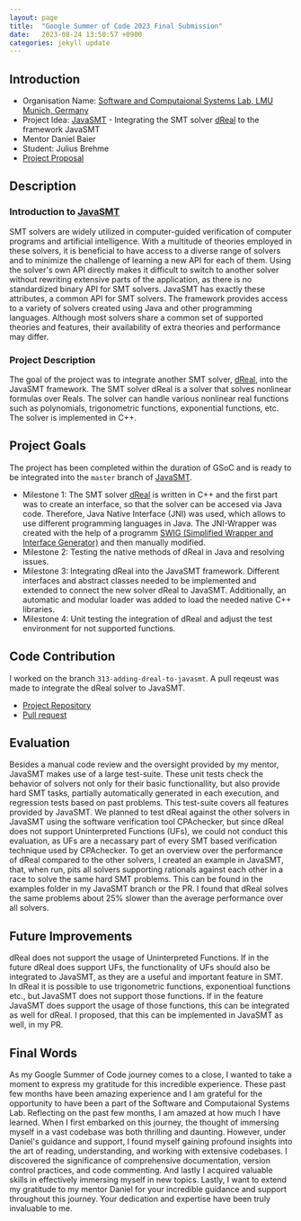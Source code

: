 ```yaml
---
layout: page
title:  "Google Summer of Code 2023 Final Submission"
date:   2023-08-24 13:50:57 +0900
categories: jekyll update
---
```

## Introduction 
- Organisation Name: [Software and Computaional Systems Lab, LMU Munich, Germany](https://www.sosy-lab.org/)
- Project Idea: [JavaSMT](https://github.com/sosy-lab/java-smt) - Integrating the SMT solver [dReal](http://dreal.github.io/) to the framework JavaSMT
- Mentor Daniel Baier
- Student: Julius Brehme
- [Project Proposal](https://www.sosy-lab.org/gsoc/)

## Description
### Introduction to [JavaSMT](https://github.com/sosy-lab/java-smt)
SMT solvers are widely utilized in computer-guided verification of computer programs and artificial intelligence. With a multitude of theories employed in these solvers, it is beneficial to have access to a diverse range of solvers and to minimize the challenge of learning a new API for each of them. Using the solver's own API directly makes it difficult to switch to another solver without rewriting extensive parts of the application, as there is no standardized binary API for SMT solvers.
JavaSMT has exactly these attributes, a common API for SMT solvers. The framework provides access to a variety of solvers created using Java and other programming languages. Although most solvers share a common set of supported theories and features, their availability of extra theories and performance may differ.

### Project Description
The goal of the project was to integrate another SMT solver, [dReal](http://dreal.github.io/), into the JavaSMT framework. The SMT solver dReal is a solver that solves nonlinear formulas over Reals. The solver can handle various nonlinear real functions such as polynomials, trigonometric functions, exponential functions, etc. The solver is implemented in C++. 

## Project Goals
The project has been completed within the duration of GSoC and is ready to be integrated into the `master` branch of [JavaSMT](https://github.com/sosy-lab/java-smt).
- Milestone 1: The SMT solver [dReal](http://dreal.github.io/) is written in C++ and the first part was to create an interface, so that the solver can be accesed via Java code. Therefore, Java Native Interface (JNI) was used, which allows to use different programming languages in Java. The JNI-Wrapper was created with the help of a programm [SWIG (Simplified Wrapper and Interface Generator)](https://www.swig.org/) and then manually modified.
- Milestone 2: Testing the native methods of dReal in Java and resolving issues.
- Milestone 3: Integrating dReal into the JavaSMT framework. Different interfaces and abstract classes needed to be implemented and extended to connect the new solver dReal to JavaSMT. Additionally, an automatic and modular loader was added to load the needed native C++ libraries.
- Milestone 4: Unit testing the integration of dReal and adjust the test environment for not supported functions.

## Code Contribution
I worked on the branch `313-adding-dreal-to-javasmt`. A pull reqeust was made to integrate the dReal solver to JavaSMT.
- [Project Repository](https://github.com/sosy-lab/java-smt)
- [Pull request](https://github.com/sosy-lab/java-smt/pull/328)

## Evaluation
Besides a manual code review and the oversight provided by my mentor, JavaSMT makes use of a large test-suite. These unit tests check the behavior of solvers not only for their basic functionallity, but also provide hard SMT tasks, partially automatically generated in each execution, and regression tests based on past problems. This test-suite covers all features provided by JavaSMT.
We planned to test dReal against the other solvers in JavaSMT using the software verification tool CPAchecker, but since dReal does not support Uninterpreted Functions (UFs), we could not conduct this evaluation, as UFs are a necassary part of every SMT based verification technique used by CPAchecker. 
To get an overview over the performance of dReal compared to the other solvers, I created an example in JavaSMT, that, when run, pits all solvers supporting rationals against each other in a race to solve the same hard SMT problems. This can be found in the examples folder in my JavaSMT branch or the PR. I found that dReal solves the same problems about 25% slower than the average performance over all solvers.  
    
## Future Improvements
dReal does not support the usage of Uninterpreted Functions. If in the future dReal does support UFs, the functionality of UFs should also be integrated to JavaSMT, as they are a useful and important feature in SMT.   
In dReal it is possible to use trigonometric functions, exponentioal functions etc., but JavaSMT does not support those functions. If in the feature JavaSMT does support the usage of those functions, this can be integrated as well for dReal. I proposed, that this can be implemented in JavaSMT as well, in my PR.

## Final Words
As my Google Summer of Code journey comes to a close, I wanted to take a moment to express my gratitude for this incredible experience. These past few months have been amazing experience and I am grateful for the opportunity to have been a part of the Software and Computaional Systems Lab. 
Reflecting on the past few months, I am amazed at how much I have learned. 
When I first embarked on this journey, the thought of immersing myself in a vast codebase was both thrilling and daunting. However, under Daniel's guidance and support, I found myself gaining profound insights into the art of reading, understanding, and working with extensive codebases.
I discovered the significance of comprehensive documentation, version control practices, and code commenting.
And lastly I acquired valuable skills in effectively immersing myself in new topics.
Lastly, I want to extend my gratitude to my mentor Daniel for your incredible guidance and support throughout this journey. Your dedication and expertise have been truly invaluable to me.

